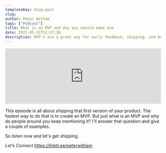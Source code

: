 ```yaml
---
templateKey: blog-post
slug:
author: Peter Witham
tags: ["Podcast"]
title: What is an MVP and why you should make one
date: 2021-05-31T12:37:30
description: MVP's are a great way for early feedback, shipping, and boosting moral on a project. I'll tell you why.
---
```


<iframe width="100%" height="180" frameborder="no" scrolling="no" seamless src="https://share.transistor.fm/e/99c936ef/dark"></iframe>

This episode is all about shipping that first version of your product. The fastest way to do that is to create an MVP. But just what is an MVP and why do people around you keep mentioning it? I'll answer that question and give a couple of examples.

So listen now and let's get shipping.

*Let’s Connect*
https://linktr.ee/peterwitham

